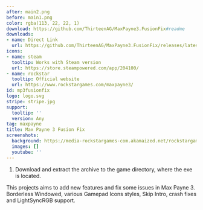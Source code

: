 ```yaml
---
after: main2.png
before: main1.png
color: rgba(113, 22, 22, 1)
download: https://github.com/ThirteenAG/MaxPayne3.FusionFix#readme
downloads:
- name: Direct Link
  url: https://github.com/ThirteenAG/MaxPayne3.FusionFix/releases/latest/download/MaxPayne3.FusionFix.zip
icons:
- name: steam
  tooltip: Works with Steam version
  url: https://store.steampowered.com/app/204100/
- name: rockstar
  tooltip: Official website
  url: https://www.rockstargames.com/maxpayne3/
id: mp3fusionfix
logo: logo.svg
stripe: stripe.jpg
support:
  tooltip: ''
  version: Any
tag: maxpayne
title: Max Payne 3 Fusion Fix
screenshots:
  background: https://media-rockstargames-com.akamaized.net/rockstargames-newsite/img/global/downloads/wallpapers/games/maxpayne3_maxartwork6_2560x1600.jpg
  images: []
  youtube: ''
---
```


1. Download and extract the archive to the game directory, where the exe is located.

This projects aims to add new features and fix some issues in Max Payne 3. Borderless Windowed, various Gamepad Icons styles, Skip Intro, crash fixes and LightSyncRGB support.
